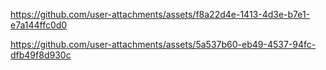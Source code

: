 

https://github.com/user-attachments/assets/f8a22d4e-1413-4d3e-b7e1-e7a144ffc0d0



https://github.com/user-attachments/assets/5a537b60-eb49-4537-94fc-dfb49f8d930c

